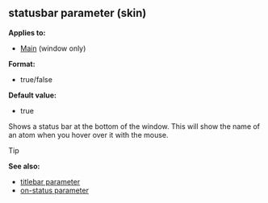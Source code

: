 ## statusbar parameter (skin)


**Applies to:**
+   [Main](/ref/skin/control/main.md) (window only)

**Format:**
+   true/false

**Default value:**
+   true


Shows a status bar at the bottom of the window. This will show
the name of an atom when you hover over it with the mouse.

> [!TIP] 
> **See also:**
> +   [titlebar parameter](/ref/skin/param/titlebar.md) 
> +   [on-status parameter](/ref/skin/param/on-status.md) 